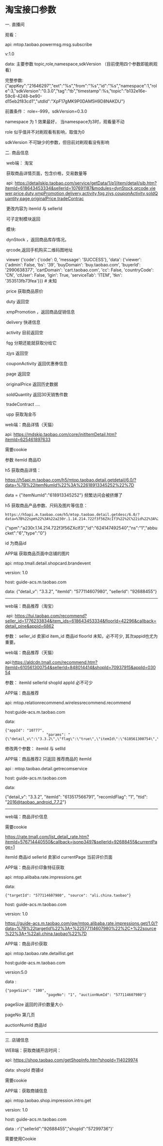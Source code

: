 # 淘宝接口参数



一.  直播间

观看： 

api:  mtop.taobao.powermsg.msg.subscribe

v:1.0		   	

data:  主要参数 topic,role,namespace,sdkVersion （目前使用四个参数即能刷观看）

​			完整参数:{"appKey":"21646297","ext":"%s","from":"%s","id":"%s","namespace":1,"role":3,"sdkVersion":"0.3.0","tag":"tb","timestamp":%s,"topic":"b132e16e-59c6-4248-be90-d15eb2f83cd1","utdId":"XpF17gMK9P0DAM5H9D8NAKDU"}	



前置条件： role=-999，sdkVersion=0.3.0

namespace 为 1 效果最好， 当namespace为3时，观看量不动

role 似乎值并不对刷观看有影响，取值为0

sdkVersion  不可缺少的参数，但目前对刷观看没有影响



二. 商品信息

​	web端： 淘宝		

​	获取商品详情页面，包含价格，交易数量等

​	api:	https://detailskip.taobao.com/service/getData/1/p1/item/detail/sib.htm?itemId=618643453334&sellerId=107691187&modules=dynStock,qrcode,viewer,price,duty,xmpPromotion,delivery,activity,fqg,zjys,couponActivity,soldQuantity,page,originalPrice,tradeContrac

​	更改内容为 itemId 与 sellerId 

​	可子定制模块返回

​	模块:	

​		dynStock ，返回商品库存情况。  

​		qrcode,返回手机购买二维码图地址

​		viewer   {'code': {'code': 0, 'message': 'SUCCESS'}, 'data': {'viewer': {'admin': False, 'bs': '39', 'buyDomain': 'buy.taobao.com', 'buyerId': '2990638377', 'cartDomain': 'cart.taobao.com', 'cc': False, 'countryCode': 'CN', 'ctUser': False, 'lgin': True, 'serviceTab': 'ITEM', 'tkn': '353513fb73fea'}}}  # 未知 

​		price  获取商品原价

​		duty 返回空 

​		xmpPromotion ，返回商品促销信息

​		delivery  快递信息  

​		activity 目前返回空

​		fqg 分期还能就获取分给它

​		zjys 返回空

​		couponActivity 返回优惠券信息

​		page	返回空

​		originalPrice  返回历史数据

​	  soldQuantity	返回30天销售件数

​	tradeContract   ....

​		upp 获取淘金币



web端：商品详情（天猫）

api: https://mdskip.taobao.com/core/initItemDetail.htm?itemId=625461897633

需要cookie

参数 itemId 商品ID



h5 获取商品详情：

 https://h5api.m.taobao.com/h5/mtop.taobao.detail.getdetail/6.0/?data=%7B%22itemNumId%22%3A%22618913345252%22%7D

data  =  {"itemNumId":"618913345252"}    频繁访问会被挤爆了

h5 获取商品产品参数、尺码及图片等信息：

```http
https://h5api.m.taobao.com/h5/mtop.taobao.detail.getdesc/6.0/?data=%7B%22spm%22%3A%22a230r.1.14.214.722f3f56ZXcIf3%22%2C%22id%22%3A%22624147492540%22%2C%22ns%22%3A%221%22%2C%22abbucket%22%3A%226%22%2C%22type%22%3A%220%22%7D
```

{"spm":"a230r.1.14.214.722f3f56ZXcIf3","id":"624147492540","ns":"1","abbucket":"6","type":"0"}

id 为商品id 



APP端  获取商品页面中店铺的图片

api:  mtop.tmall.detail.shopcard.brandevent

version: 1.0

host: guide-acs.m.taobao.com

data: {"detail_v": "3.3.2", "itemId": "577114607980", "sellerId": "92688455"}







------------------

web端：商品推荐（淘宝）

​	api: https://tui.taobao.com/recommend?seller_id=1776233834&item_ids=618643453334&floorId=42296&callback=detail_pine&appid=6862

参数： seller_id 卖家id item_id 商品id   floorId 未知，必不可少,  其次appid也尤为重要。



web端：商品推荐（天猫）

api:https://aldcdn.tmall.com/recommend.htm?itemId=610561300754&sellerId=848014414&shopId=70937915&appId=03054

参数：	itemId  sellerId shopId appId  必不可少



APP端：商品推荐



api: mtop.relationrecommend.wirelessrecommend.recommend

host:guide-acs.m.taobao.com

data:

```
{"appId": "10777",
                   "params": "{\"detail_v\":\"3.3.2\",\"flag\":\"true\",\"itemId\":\"610561300754\",\"sellerid\":\"848014414\",\"ttid\":\"2016@taobao_android_7.7.2\"}"}
```

修改两个参数： itemId 与 sellId 



APP端：商品推荐2  只返回 推荐商品的   itemId

api : mtop.taobao.detail.getrecomservice

host: guide-acs.m.taobao.com

data: 

{"detail_v": "3.3.2", "itemId": "613517566791", "recomIdFlag": "1", "ttid": "2016@taobao_android_7.7.2"}





-----



web端：商品评价信息

需要cookie

https://rate.tmall.com/list_detail_rate.htm?itemId=576714440550&callback=jsonp3497&sellerId=92688455&currentPage=1

itemId 商品id sellerId 卖家id currentPage 当前评价页面 





APP端：商品评价印象特征获取

api: mtop.alibaba.rate.impressions.get

data:

```
{"targetId": "577114607980", "source": "ali.china.taobao"}
```

host: guide-acs.m.taobao.com

version: 1.0

https://guide-acs.m.taobao.com/gw/mtop.alibaba.rate.impressions.get/1.0/?data=%7B%22targetId%22%3A+%22577114607980%22%2C+%22source%22%3A+%22ali.china.taobao%22%7D



APP端：商品评价获取

api: mtop.taobao.rate.detaillist.get

host:guide-acs.m.taobao.com

version:5.0

data : 

```
{"pageSize": "100",
                   "pageNo": "1", "auctionNumId": "577114607980"}
```

pageSize 返回的评价数量大小 

pageNo  第几页

auctionNumId 商品Id

-----



三. 店铺信息



WEB端：获取商铺开店时间：

api: https://shop.taobao.com/getShopInfo.htm?shopId=114029974

data: shopId 商铺id

需要cookie



APP端：获取商铺信息

api: mtop.taobao.shop.impression.intro.get

version: 1.0

host: guide-acs.m.taobao.com

data : r'{"sellerId":"92688455","shopId":"57299736"}'

需要使用Cookie





















































